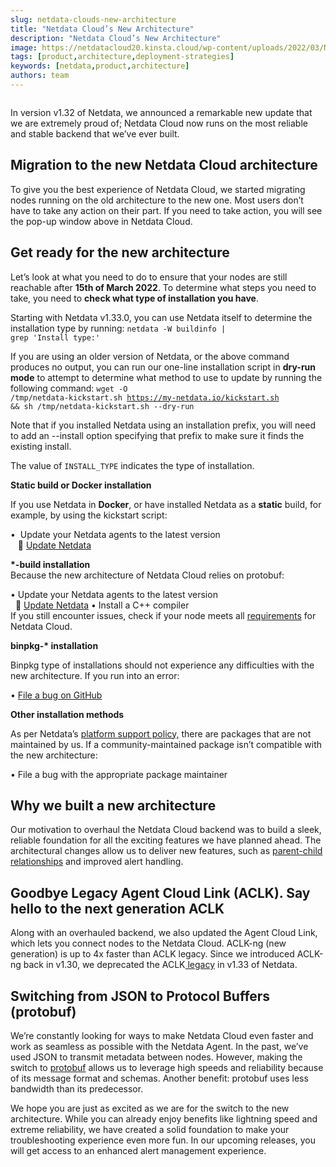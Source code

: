 ```yaml
---
slug: netdata-clouds-new-architecture
title: "Netdata Cloud’s New Architecture"
description: "Netdata Cloud’s New Architecture"
image: https://netdatacloud20.kinsta.cloud/wp-content/uploads/2022/03/New_arch_notification.jpeg
tags: [product,architecture,deployment-strategies]
keywords: [netdata,product,architecture]
authors: team
---
```


<!--truncate-->

<figure class="wp-block-image size-full"><img class="wp-image-16154" src="https://netdatacloud20.kinsta.cloud/wp-content/uploads/2022/03/New_arch_notification.jpeg" alt="" /></figure>

In version v1.32 of Netdata, we announced a remarkable new update that we are extremely proud of; Netdata Cloud now runs on the most reliable and stable backend that we’ve ever built. 

## Migration to the new Netdata Cloud architecture

To give you the best experience of Netdata Cloud, we started migrating nodes running on the old architecture to the new one. Most users don’t have to take any action on their part. If you need to take action, you will see the pop-up window above in Netdata Cloud.  

## Get ready for the new architecture

Let’s look at what you need to do to ensure that your nodes are still reachable after <strong>15</strong><strong>th of March 2022</strong>. To determine what steps you need to take, you need to <strong>check what type of installation you have</strong>.

Starting with Netdata v1.33.0, you can use Netdata itself to determine the installation type by running: <code>netdata -W buildinfo | grep 'Install type:'</code>

If you are using an older version of Netdata, or the above command produces no output, you can run our one-line installation script in <strong>dry-run mode</strong> to attempt to determine what method to use to update by running the following command:
<code>wget -O /tmp/netdata-kickstart.sh https://my-netdata.io/kickstart.sh &amp;&amp; sh /tmp/netdata-kickstart.sh --dry-run</code>

Note that if you installed Netdata using an installation prefix, you will need to add an --install option specifying that prefix to make sure it finds the existing install.


The value of <code>INSTALL_TYPE</code> indicates the type of installation.


<strong>Static build or Docker installation</strong>

If you use Netdata in <strong>Docker</strong>, or have installed Netdata as a <strong>static</strong> build, for example, by using the kickstart script:


•  Update your Netdata agents to the latest version<br />   📄 <a href="https://learn.netdata.cloud/docs/agent/packaging/installer/update">Update Netdata</a>


<strong>*-build </strong><strong>installation<br /></strong>Because the new architecture of Netdata Cloud relies on protobuf:


• Update your Netdata agents to the latest version<br />  📄 <a href="https://learn.netdata.cloud/docs/agent/packaging/installer/update">Update Netdata</a>
• Install a C++ compiler<br />If you still encounter issues, check if your node meets all <a href="https://learn.netdata.cloud/docs/agent/packaging/installer/methods/source#required-dependencies">requirements</a> for Netdata Cloud.

<strong>binpkg-* </strong><strong>installation</strong>

Binpkg type of installations should not experience any difficulties with the new architecture. If you run into an error:

• <a href="https://github.com/netdata/netdata/issues/new?assignees=&amp;labels=bug%2Cneeds+triage&amp;template=BUG_REPORT.yml&amp;title=%5BBug%5D%3A+">File a bug on GitHub</a>

<strong>Other installation methods</strong>

As per Netdata’s <a href="https://learn.netdata.cloud/docs/agent/packaging/platform_support">platform support policy,</a> there are packages that are not maintained by us. If a community-maintained package isn’t compatible with the new architecture:

• File a bug with the appropriate package maintainer

## Why we built a new architecture

Our motivation to overhaul the Netdata Cloud backend was to build a sleek, reliable foundation for all the exciting features we have planned ahead. The architectural changes allow us to deliver new features, such as <a href="https://learn.netdata.cloud/docs/metrics-storage-management/enable-streaming">parent-child relationships</a> and improved alert handling. 

## Goodbye Legacy Agent Cloud Link (ACLK). Say hello to the next generation ACLK

Along with an overhauled backend, we also updated the Agent Cloud Link, which lets you connect nodes to the Netdata Cloud. ACLK-ng (new generation) is up to 4x faster than ACLK legacy. Since we introduced ACLK-ng back in v1.30, we deprecated the ACLK<a href="https://github.com/netdata/netdata/releases/tag/v1.33.0#deprecation-notice"> legacy</a> in v1.33 of Netdata.

## Switching from JSON to Protocol Buffers (protobuf)

We’re constantly looking for ways to make Netdata Cloud even faster and work as seamless as possible with the Netdata Agent. In the past, we’ve used JSON to transmit metadata between nodes. However, making the switch to <a href="https://developers.google.com/protocol-buffers">protobuf</a> allows us to leverage high speeds and reliability because of its message format and schemas. Another benefit: protobuf uses less bandwidth than its predecessor.

We hope you are just as excited as we are for the switch to the new architecture. While you can already enjoy benefits like lightning speed and extreme reliability, we have created a solid foundation to make your troubleshooting experience even more fun. In our upcoming releases, you will get access to an enhanced alert management experience.
